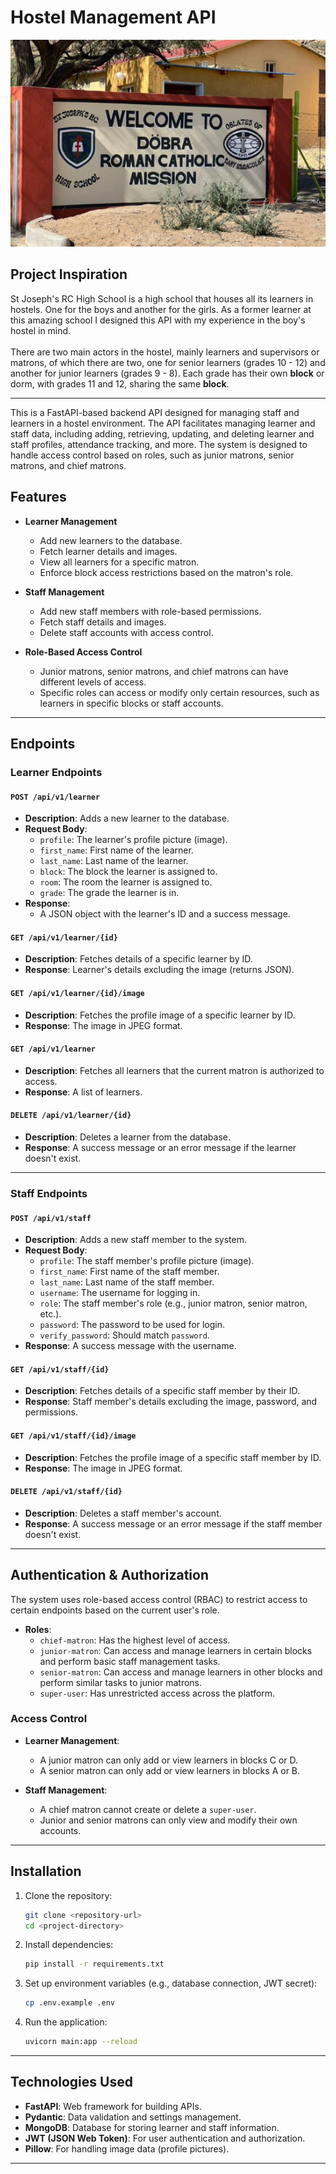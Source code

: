 # Hostel Management API

<p align="center">
    <img src="assets/dobs.png">
</p>

## Project Inspiration

St Joseph's RC High School is a high school that houses all its learners in hostels.
One for the boys and another for the girls. As a former learner at this amazing school
I designed this API with my experience in the boy's hostel in mind.<br><br>There are
two main actors in the hostel, mainly learners and supervisors or matrons, of which there
are two, one for senior learners (grades 10 - 12) and another for junior learners (grades 9 - 8).
Each grade has their own **block** or dorm, with grades 11 and 12, sharing the same **block**.

---

This is a FastAPI-based backend API designed for managing staff and learners in a hostel environment. The API facilitates managing learner and staff data, including adding, retrieving, updating, and deleting learner and staff profiles, attendance tracking, and more. The system is designed to handle access control based on roles, such as junior matrons, senior matrons, and chief matrons.

## Features

- **Learner Management**  
  - Add new learners to the database.
  - Fetch learner details and images.
  - View all learners for a specific matron.
  - Enforce block access restrictions based on the matron's role.

- **Staff Management**  
  - Add new staff members with role-based permissions.
  - Fetch staff details and images.
  - Delete staff accounts with access control.

- **Role-Based Access Control**  
  - Junior matrons, senior matrons, and chief matrons can have different levels of access.
  - Specific roles can access or modify only certain resources, such as learners in specific blocks or staff accounts.

---

## Endpoints

### Learner Endpoints

#### `POST /api/v1/learner`
- **Description**: Adds a new learner to the database.
- **Request Body**:
  - `profile`: The learner's profile picture (image).
  - `first_name`: First name of the learner.
  - `last_name`: Last name of the learner.
  - `block`: The block the learner is assigned to.
  - `room`: The room the learner is assigned to.
  - `grade`: The grade the learner is in.
- **Response**: 
  - A JSON object with the learner's ID and a success message.
  
#### `GET /api/v1/learner/{id}`
- **Description**: Fetches details of a specific learner by ID.
- **Response**: Learner's details excluding the image (returns JSON).

#### `GET /api/v1/learner/{id}/image`
- **Description**: Fetches the profile image of a specific learner by ID.
- **Response**: The image in JPEG format.

#### `GET /api/v1/learner`
- **Description**: Fetches all learners that the current matron is authorized to access.
- **Response**: A list of learners.

#### `DELETE /api/v1/learner/{id}`
- **Description**: Deletes a learner from the database.
- **Response**: A success message or an error message if the learner doesn't exist.

---

### Staff Endpoints

#### `POST /api/v1/staff`
- **Description**: Adds a new staff member to the system.
- **Request Body**:
  - `profile`: The staff member's profile picture (image).
  - `first_name`: First name of the staff member.
  - `last_name`: Last name of the staff member.
  - `username`: The username for logging in.
  - `role`: The staff member's role (e.g., junior matron, senior matron, etc.).
  - `password`: The password to be used for login.
  - `verify_password`: Should match `password`.
- **Response**: A success message with the username.

#### `GET /api/v1/staff/{id}`
- **Description**: Fetches details of a specific staff member by their ID.
- **Response**: Staff member's details excluding the image, password, and permissions.

#### `GET /api/v1/staff/{id}/image`
- **Description**: Fetches the profile image of a specific staff member by ID.
- **Response**: The image in JPEG format.

#### `DELETE /api/v1/staff/{id}`
- **Description**: Deletes a staff member's account.
- **Response**: A success message or an error message if the staff member doesn't exist.

---

## Authentication & Authorization

The system uses role-based access control (RBAC) to restrict access to certain endpoints based on the current user's role.

- **Roles**:
  - `chief-matron`: Has the highest level of access.
  - `junior-matron`: Can access and manage learners in certain blocks and perform basic staff management tasks.
  - `senior-matron`: Can access and manage learners in other blocks and perform similar tasks to junior matrons.
  - `super-user`: Has unrestricted access across the platform.

### Access Control

- **Learner Management**: 
  - A junior matron can only add or view learners in blocks C or D.
  - A senior matron can only add or view learners in blocks A or B.
  
- **Staff Management**:
  - A chief matron cannot create or delete a `super-user`.
  - Junior and senior matrons can only view and modify their own accounts.

---

## Installation

1. Clone the repository:
   ```bash
   git clone <repository-url>
   cd <project-directory>
   ```

2. Install dependencies:
   ```bash
   pip install -r requirements.txt
   ```

3. Set up environment variables (e.g., database connection, JWT secret):
   ```bash
   cp .env.example .env
   ```

4. Run the application:
   ```bash
   uvicorn main:app --reload
   ```

---

## Technologies Used

- **FastAPI**: Web framework for building APIs.
- **Pydantic**: Data validation and settings management.
- **MongoDB**: Database for storing learner and staff information.
- **JWT (JSON Web Token)**: For user authentication and authorization.
- **Pillow**: For handling image data (profile pictures).

---
